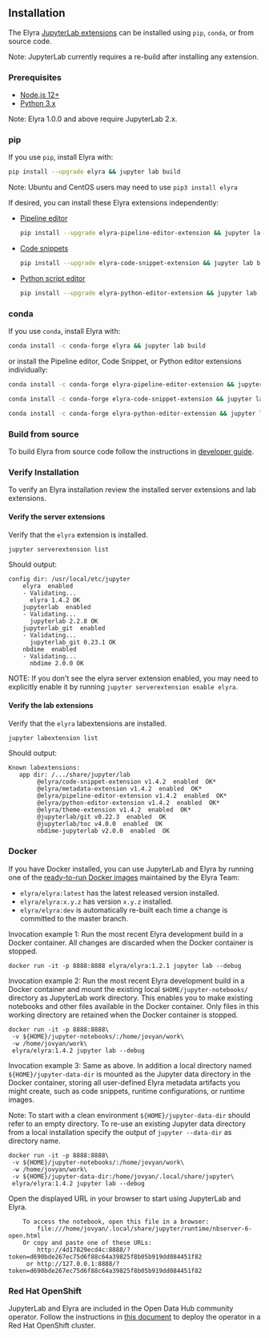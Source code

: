 <!--
{% comment %}
Copyright 2018-2020 IBM Corporation

Licensed under the Apache License, Version 2.0 (the "License");
you may not use this file except in compliance with the License.
You may obtain a copy of the License at

http://www.apache.org/licenses/LICENSE-2.0

Unless required by applicable law or agreed to in writing, software
distributed under the License is distributed on an "AS IS" BASIS,
WITHOUT WARRANTIES OR CONDITIONS OF ANY KIND, either express or implied.
See the License for the specific language governing permissions and
limitations under the License.
{% endcomment %}
-->
## Installation

The Elyra [JupyterLab extensions](https://jupyterlab.readthedocs.io/en/stable/user/extensions.html) can be installed using `pip`, `conda`, or from source code.

Note: JupyterLab currently requires a re-build after installing any extension.

### Prerequisites

* [Node.js 12+](https://nodejs.org/en/)
* [Python 3.x](https://www.python.org/downloads/)

Note: Elyra 1.0.0 and above require JupyterLab 2.x.

### pip

If you use `pip`, install Elyra with:

```bash
pip install --upgrade elyra && jupyter lab build
```

Note: Ubuntu and CentOS users may need to use `pip3 install elyra` 

If desired, you can install these Elyra extensions independently:

- [Pipeline editor](https://pypi.org/project/elyra-pipeline-editor-extension/)

   ```bash
   pip install --upgrade elyra-pipeline-editor-extension && jupyter lab build
   ```

- [Code snippets](https://pypi.org/project/elyra-code-snippet-extension/)

   ```bash
   pip install --upgrade elyra-code-snippet-extension && jupyter lab build
   ```

- [Python script editor](https://pypi.org/project/elyra-python-editor-extension/)

   ```bash
   pip install --upgrade elyra-python-editor-extension && jupyter lab build
   ```

### conda

If you use `conda`, install Elyra with:

```bash
conda install -c conda-forge elyra && jupyter lab build
```

or install the Pipeline editor, Code Snippet, or Python editor extensions individually:

```bash
conda install -c conda-forge elyra-pipeline-editor-extension && jupyter lab build
```

```bash
conda install -c conda-forge elyra-code-snippet-extension && jupyter lab build
```

```bash
conda install -c conda-forge elyra-python-editor-extension && jupyter lab build
```

### Build from source

To build Elyra from source code follow the instructions in [developer guide](/developer_guide/development-workflow.md).

### Verify Installation

To verify an Elyra installation review the installed server extensions and lab extensions.

#### Verify the server extensions

Verify that the `elyra` extension is installed.

```bash
jupyter serverextension list
```

Should output:

```
config dir: /usr/local/etc/jupyter
    elyra  enabled
    - Validating...
      elyra 1.4.2 OK
    jupyterlab  enabled
    - Validating...
      jupyterlab 2.2.8 OK
    jupyterlab_git  enabled
    - Validating...
      jupyterlab_git 0.23.1 OK
    nbdime  enabled
    - Validating...
      nbdime 2.0.0 OK
```

NOTE: If you don't see the elyra server extension enabled, you may need to explicitly enable it by running `jupyter serverextension enable elyra`.

#### Verify the lab extensions

Verify that the `elyra` labextensions are installed.

```bash
jupyter labextension list
```

Should output:

```
Known labextensions:
   app dir: /.../share/jupyter/lab
        @elyra/code-snippet-extension v1.4.2  enabled  OK*
        @elyra/metadata-extension v1.4.2  enabled  OK*
        @elyra/pipeline-editor-extension v1.4.2  enabled  OK*
        @elyra/python-editor-extension v1.4.2  enabled  OK*
        @elyra/theme-extension v1.4.2  enabled  OK*
        @jupyterlab/git v0.22.3  enabled  OK
        @jupyterlab/toc v4.0.0  enabled  OK
        nbdime-jupyterlab v2.0.0  enabled  OK
```

### Docker 

If you have Docker installed, you can use JupyterLab and Elyra by running one of the [ready-to-run Docker images](https://hub.docker.com/r/elyra/elyra/tags) maintained by the Elyra Team:

 - `elyra/elyra:latest` has the latest released version installed.
 - `elyra/elyra:x.y.z` has version `x.y.z` installed.
 - `elyra/elyra:dev` is automatically re-built each time a change is committed to the master branch.

Invocation example 1: Run the most recent Elyra development build in a Docker container. All changes are discarded when the Docker container is stopped.

```
docker run -it -p 8888:8888 elyra/elyra:1.2.1 jupyter lab --debug
```

Invocation example 2: Run the most recent Elyra development build in a Docker container and mount the existing local `$HOME/jupyter-notebooks/` directory as JupyterLab work directory. This enables you to make existing notebooks and other files available in the Docker container. Only files in this working directory are retained when the Docker container is stopped. 

```
docker run -it -p 8888:8888\
 -v ${HOME}/jupyter-notebooks/:/home/jovyan/work\
 -w /home/jovyan/work\
 elyra/elyra:1.4.2 jupyter lab --debug
```

Invocation example 3: Same as above. In addition a local directory named `${HOME}/jupyter-data-dir` is mounted as the Jupyter data directory in the Docker container, storing all user-defined Elyra metadata artifacts you might create, such as code snippets, runtime configurations, or runtime images.

Note: To start with a clean environment `${HOME}/jupyter-data-dir` should refer to an empty directory. To re-use an existing Jupyter data directory from a local installation specify the output of `jupyter --data-dir` as directory name. 

```
docker run -it -p 8888:8888\
 -v ${HOME}/jupyter-notebooks/:/home/jovyan/work\
 -w /home/jovyan/work\
 -v ${HOME}/jupyter-data-dir:/home/jovyan/.local/share/jupyter\
 elyra/elyra:1.4.2 jupyter lab --debug
```

Open the displayed URL in your browser to start using JupyterLab and Elyra.

```
    To access the notebook, open this file in a browser:
        file:///home/jovyan/.local/share/jupyter/runtime/nbserver-6-open.html
    Or copy and paste one of these URLs:
        http://4d17829ecd4c:8888/?token=d690bde267ec75d6f88c64a39825f8b05b919dd084451f82
     or http://127.0.0.1:8888/?token=d690bde267ec75d6f88c64a39825f8b05b919dd084451f82
```


### Red Hat OpenShift

JupyterLab and Elyra are included in the Open Data Hub community operator. Follow the instructions in [this document](/recipes/deploying-elyra-with-opendatahub.md) to deploy the operator in a Red Hat OpenShift cluster.
